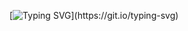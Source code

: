 [![Typing SVG](https://readme-typing-svg.demolab.com?font=Fira+Code&duration=3000&pause=1000&color=9F29F7&background=FF00001D&width=800&lines=War+is+a+cruel+parent%2C+but+an+effective+teacher;Its+final+lesson+is+carved+deep+in+my+psyche%3A;That+this+world+and+all+its+people+are+diseased.;We+are+all+pawns%2C+controlled+by+something+greater%3A;Memes.+The+DNA+of+the+soul;They+shape+our+will.+They+are+the+culture+;%E2%80%94+they+are+everything+we+pass+on.;Expose+someone+to+anger+long+enough%2C+they+will+learn+to+hate.;They+become+a+carrier.+Envy%2C+greed%2C+despair%E2%80%A6;All+memes.+All+passed+along.)](https://git.io/typing-svg)

